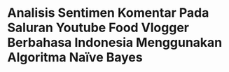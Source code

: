 # Analisis Sentimen Komentar Pada Saluran Youtube Food Vlogger Berbahasa Indonesia Menggunakan Algoritma Naïve Bayes
